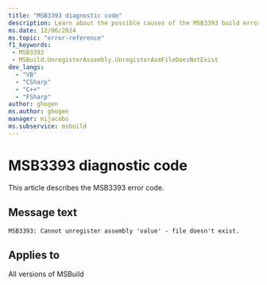 ```yaml
---
title: "MSB3393 diagnostic code"
description: Learn about the possible causes of the MSB3393 build error, and get troubleshooting tips.
ms.date: 12/06/2024
ms.topic: "error-reference"
f1_keywords:
 - MSB3393
 - MSBuild.UnregisterAssembly.UnregisterAsmFileDoesNotExist
dev_langs:
  - "VB"
  - "CSharp"
  - "C++"
  - "FSharp"
author: ghogen
ms.author: ghogen
manager: mijacobs
ms.subservice: msbuild
---
```


# MSB3393 diagnostic code

<!-- :::ErrorDefinitionDescription::: -->
<!-- :::editable-content name="introDescription"::: -->
This article describes the MSB3393 error code.
<!-- :::editable-content-end::: -->

## Message text

`MSB3393: Cannot unregister assembly 'value' - file doesn't exist.`

<!-- :::editable-content name="postOutputDescription"::: -->
<!--
{StrBegin="MSB3393: "}
-->
<!-- :::editable-content-end::: -->
<!-- :::ErrorDefinitionDescription-end::: -->

## Applies to

All versions of MSBuild
